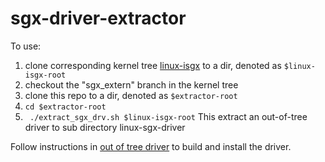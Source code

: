 # sgx-driver-extractor

To use:
1. clone corresponding kernel tree [linux-isgx](https://github.com/haitaohuang/linux-isgx) to a dir, denoted as `$linux-isgx-root`
2. checkout the "sgx_extern" branch in the kernel tree
3. clone this repo to a dir, denoted as `$extractor-root`
4. `cd $extractor-root`
5. ` ./extract_sgx_drv.sh $linux-isgx-root` This extract an out-of-tree driver to sub directory linux-sgx-driver

Follow instructions in [out of tree driver](https://github.com/01org/linux-sgx-driver) to build and install the driver.
